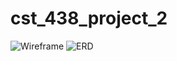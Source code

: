 # cst_438_project_2

![Wireframe](https://i.imgur.com/UDLJlYH.png "Wireframe")
![ERD](https://i.imgur.com/VQBT2La.png "ERD")
